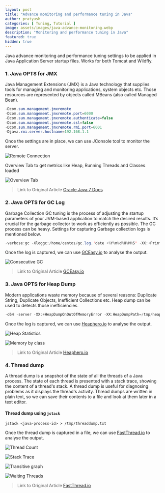 ```yaml
---
layout: post
title: "Advance monitoring and performance tuning in Java"
author: pratyush
categories: [ Tuning, Tutorial ]
image: assets/images/java-advance-monitoring.webp
description: "Monitoring and performance tuning in Java"
featured: true
hidden: true
---
```


Java advance monitoring and performance tuning settings to be applied in Java Application Server startup files. Works for both Tomcat and Wildfly.

### 1. Java OPTS for JMX
Java Management Extensions (JMX) is a Java technology that supplies tools for managing and monitoring applications, system objects etc. Those resources are represented by objects called MBeans (also called Managed Bean).

```java
-Dcom.sun.management.jmxremote 
-Dcom.sun.management.jmxremote.port=6000 
-Dcom.sun.management.jmxremote.authenticate=false 
-Dcom.sun.management.jmxremote.ssl=false 
-Dcom.sun.management.jmxremote.rmi.port=6001 
-Djava.rmi.server.hostname=192.168.1.1
```
Once the settings are in place, we can use JConsole tool to monitor the server.

![Remote Connection](https://docs.oracle.com/javase/7/docs/technotes/guides/management/figures/connectrem.gif)

Overview Tab to get metrics like Heap, Running Threads and Classes loaded

![Overview Tab](https://docs.oracle.com/javase/7/docs/technotes/guides/management/figures/overviewtab.gif)

> Link to Original Article [Oracle Java 7 Docs](https://docs.oracle.com/javase/7/docs/technotes/guides/management/jconsole.html)

### 2. Java OPTS for GC Log
Garbage Collection GC tuning is the process of adjusting the startup parameters of your JVM-based application to match the desired results. It’s crucial for the garbage collector to work as efficiently as possible. The GC process can be heavy. Settings for capturing Garbage collection logs is mentioned below.

```java
-verbose:gc -Xloggc:/home/centos/gc.log.'date +%Y%m%d%H%M%S' -XX:+PrintGCDetails -XX:+PrintGCDateStamps -XX:+PrintGCApplicationStoppedTime
```

Once the log is captured, we can use [GCEasy.io](https://gceasy.io/) to analyse the output.

![Consecutive GC](https://gceasy.io/assets/gc-recommendations/Consecutive%20full%20GC.png)

> Link to Original Article [GCEasy.io](https://gceasy.io/gc-recommendations/consecutive-full-gc-solution.jsp)

### 3. Java OPTS for Heap Dump
Modern applications waste memory because of several reasons: Duplicate String, Duplicate Objects, Inefficient Collections etc. Heap dump can be used to detects those inefficiencies.

```java
-d64 -server -XX:+HeapDumpOnOutOfMemoryError -XX:HeapDumpPath=/tmp/heap -Djava.util.Arrays.useLegacyMergeSort=true
```

Once the log is captured, we can use [Heaphero.io](https://heaphero.io/) to analyse the output.

![Heap Statistics](https://blogheaphero.files.wordpress.com/2018/04/heap-statistics.png)

![Memory by class](https://blogheaphero.files.wordpress.com/2018/04/whats-in-your-memory.png)

> Link to Original Article [Heaphero.io](https://blog.heaphero.io/2018/04/13/heaphero-user-manual-2/)

### 4. Thread dump
A thread dump is a snapshot of the state of all the threads of a Java process. The state of each thread is presented with a stack trace, showing the content of a thread's stack. A thread dump is useful for diagnosing problems as it displays the thread's activity. Thread dumps are written in plain text, so we can save their contents to a file and look at them later in a text editor.

#### Thread dump using `jstack`
```
jstack <java-process-id> > /tmp/threaddump.txt
```
Once the thread dump is captured in a file, we can use [FastThread.io](https://fastthread.io/) to analyse the output.

![Thread Count](https://fastthread.io/assets/images/ft-screenshots/thread-count-summary.PNG)

![Stack Trace](https://fastthread.io/assets/images/ft-screenshots/repeating-stack-traces.PNG)

![Transitive graph](https://fastthread.io/assets/images/ft-screenshots/transitive-graph.PNG)

![Waiting Threads](https://fastthread.io/assets/images/ft-screenshots/waiting-threads.PNG)

> Link to Original Article [FastThread.io](https://fastthread.io/how-to-analyze-thread-dumps-faq.jsp)